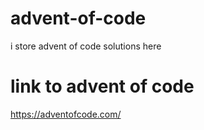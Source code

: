 # advent-of-code
i store advent of code solutions here

# link to advent of code
https://adventofcode.com/

